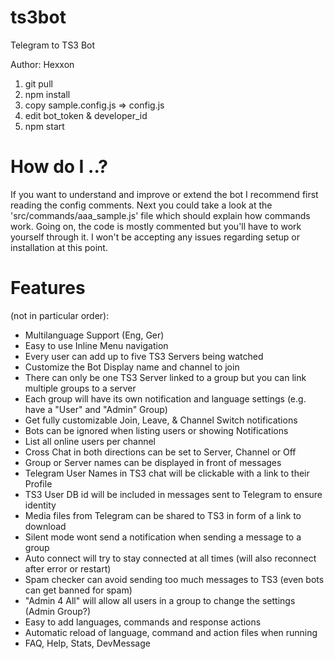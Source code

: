 # ts3bot
Telegram to TS3 Bot

Author: Hexxon

1. git pull
2. npm install
3. copy sample.config.js => config.js
4. edit bot_token & developer_id
5. npm start

# How do I ..?

If you want to understand and improve or extend the bot I recommend first reading the config comments.
Next you could take a look at the 'src/commands/aaa_sample.js' file which should explain how commands work.
Going on, the code is mostly commented but you'll have to work yourself through it.
I won't be accepting any issues regarding setup or installation at this point.

# Features

(not in particular order):
- Multilanguage Support (Eng, Ger)
- Easy to use Inline Menu navigation
- Every user can add up to five TS3 Servers being watched
- Customize the Bot Display name and channel to join
- There can only be one TS3 Server linked to a group but you can link multiple groups to a server
- Each group will have its own notification and language settings (e.g. have a "User" and "Admin" Group)
- Get fully customizable Join, Leave, & Channel Switch notifications
- Bots can be ignored when listing users or showing Notifications
- List all online users per channel
- Cross Chat in both directions can be set to Server, Channel or Off
- Group or Server names can be displayed in front of messages
- Telegram User Names in TS3 chat will be clickable with a link to their Profile
- TS3 User DB id will be included in messages sent to Telegram to ensure identity
- Media files from Telegram can be shared to TS3 in form of a link to download
- Silent mode wont send a notification when sending a message to a group
- Auto connect will try to stay connected at all times (will also reconnect after error or restart)
- Spam checker can avoid sending too much messages to TS3 (even bots can get banned for spam)
- "Admin 4 All" will allow all users in a group to change the settings (Admin Group?)
- Easy to add languages, commands and response actions
- Automatic reload of language, command and action files when running
- FAQ, Help, Stats, DevMessage
